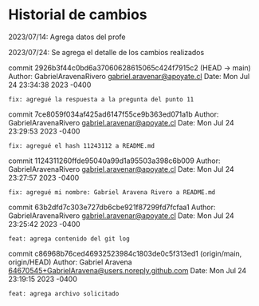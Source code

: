 # Historial de cambios

2023/07/14: Agrega datos del profe

2023/07/24: Se agrega el detalle de los cambios realizados

commit 2926b3f44c0bd6a37060628615065c424f7915c2 (HEAD -> main)
Author: GabrielAravenaRivero <gabriel.aravenar@apoyate.cl>
Date:   Mon Jul 24 23:34:38 2023 -0400

    fix: agregué la respuesta a la pregunta del punto 11

commit 7ce8059f034af425ad6147f55ce9b363ed071a1b
Author: GabrielAravenaRivero <gabriel.aravenar@apoyate.cl>
Date:   Mon Jul 24 23:29:53 2023 -0400

    fix: agregué el hash 11243112 a README.md

commit 1124311260ffde95040a99d1a95503a398c6b009
Author: GabrielAravenaRivero <gabriel.aravenar@apoyate.cl>
Date:   Mon Jul 24 23:27:57 2023 -0400

    fix: agregué mi nombre: Gabriel Aravena Rivero a README.md

commit 63b2dfd7c303e727db6cbe921f87299fd7fcfaa1
Author: GabrielAravenaRivero <gabriel.aravenar@apoyate.cl>
Date:   Mon Jul 24 23:25:42 2023 -0400

    feat: agrega contenido del git log

commit c86968b76ced46932523984c1803de0c5f313ed1 (origin/main, origin/HEAD)
Author: Gabriel Aravena <64670545+GabrielAravena@users.noreply.github.com>
Date:   Mon Jul 24 23:19:15 2023 -0400

    feat: agrega archivo solicitado
